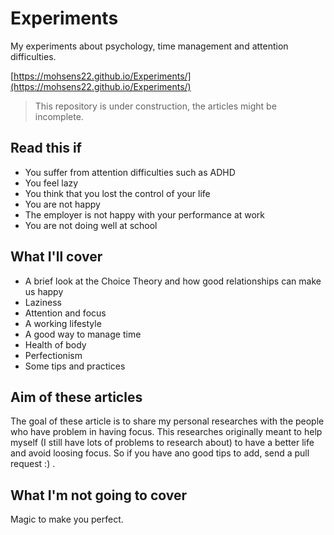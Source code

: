 # Experiments

My experiments about psychology, time management and attention difficulties.

[https://mohsens22.github.io/Experiments/](https://mohsens22.github.io/Experiments/)

>This repository is under construction, the articles might be incomplete.

## Read this if

- You suffer from attention difficulties such as ADHD
- You feel lazy
- You think that you lost the control of your life
- You are not happy
- The employer is not happy with your performance at work
- You are not doing well at school

## What I'll cover

- A brief look at the Choice Theory and how good relationships can make us happy
- Laziness
- Attention and focus
- A working lifestyle
- A good way to manage time
- Health of body
- Perfectionism
- Some tips and practices

## Aim of these articles

The goal of these article is to share my personal researches with the people who have problem in having focus. This researches originally meant to help myself (I still have lots of problems to research about) to have a better life and avoid loosing focus. So if you have ano good tips to add, send a pull request :) .

## What I'm not going to cover

Magic to make you perfect.